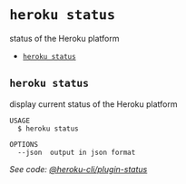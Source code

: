 `heroku status`
===============

status of the Heroku platform

* [`heroku status`](#heroku-status)

## `heroku status`

display current status of the Heroku platform

```
USAGE
  $ heroku status

OPTIONS
  --json  output in json format
```

_See code: [@heroku-cli/plugin-status](https://github.com/heroku/cli/blob/v7.12.4/packages/status/src/commands/status.ts)_
